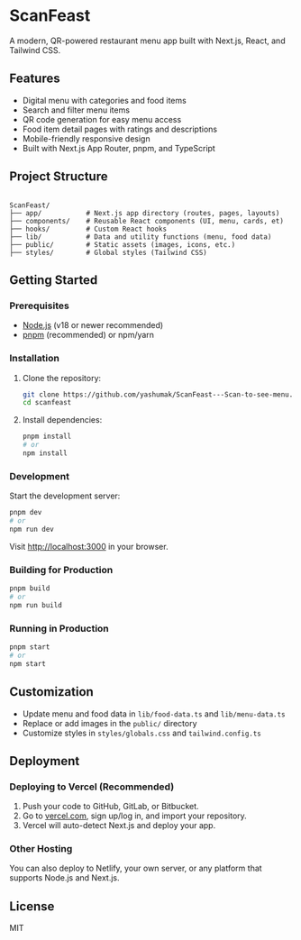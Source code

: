 # ScanFeast

A modern, QR-powered restaurant menu app built with Next.js, React, and Tailwind CSS.

## Features

- Digital menu with categories and food items
- Search and filter menu items
- QR code generation for easy menu access
- Food item detail pages with ratings and descriptions
- Mobile-friendly responsive design
- Built with Next.js App Router, pnpm, and TypeScript

## Project Structure

<code>
ScanFeast/
├── app/           # Next.js app directory (routes, pages, layouts)
├── components/    # Reusable React components (UI, menu, cards, et)
├── hooks/         # Custom React hooks
├── lib/           # Data and utility functions (menu, food data)
├── public/        # Static assets (images, icons, etc.)
├── styles/        # Global styles (Tailwind CSS)
</code>

## Getting Started

### Prerequisites

- [Node.js](https://nodejs.org/) (v18 or newer recommended)
- [pnpm](https://pnpm.io/) (recommended) or npm/yarn

### Installation

1. Clone the repository:
   ```sh
   git clone https://github.com/yashumak/ScanFeast---Scan-to-see-menu.git
   cd scanfeast
   ```
2. Install dependencies:
   ```sh
   pnpm install
   # or
   npm install
   ```

### Development

Start the development server:

```sh
pnpm dev
# or
npm run dev
```

Visit [http://localhost:3000](http://localhost:3000) in your browser.

### Building for Production

```sh
pnpm build
# or
npm run build
```

### Running in Production

```sh
pnpm start
# or
npm start
```

## Customization

- Update menu and food data in `lib/food-data.ts` and `lib/menu-data.ts`
- Replace or add images in the `public/` directory
- Customize styles in `styles/globals.css` and `tailwind.config.ts`

## Deployment

### Deploying to Vercel (Recommended)

1. Push your code to GitHub, GitLab, or Bitbucket.
2. Go to [vercel.com](https://scanfeast-scan-to-see-menu.vercel.app/), sign up/log in, and import your repository.
3. Vercel will auto-detect Next.js and deploy your app.

### Other Hosting

You can also deploy to Netlify, your own server, or any platform that supports Node.js and Next.js.

## License

MIT

